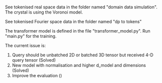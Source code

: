 See tokenised real space data in the folder named "domain data simulation". The crystal is using the Voronoi model.

See tokenised Fourier space data in the folder named "dp to tokens"

The transformer model is defined in the file "transformer_model.py". Run "main.py" for the training.

The current issue is: 
1. Query should be unbatched 2D or batched 3D tensor but received 4-D query tensor (Solved)
2. New model with normalisation and higher d_model and dimensions (Solved)
3. Improve the evaluation ()
